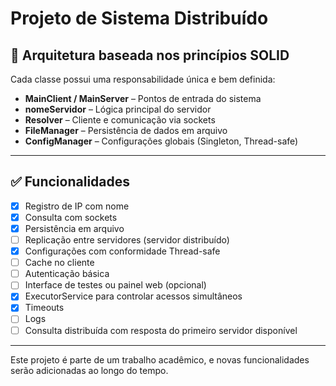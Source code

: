 # Projeto de Sistema Distribuído

## 📌 Arquitetura baseada nos princípios SOLID

Cada classe possui uma responsabilidade única e bem definida:

- **MainClient / MainServer** – Pontos de entrada do sistema
- **nomeServidor** – Lógica principal do servidor
- **Resolver** – Cliente e comunicação via sockets
- **FileManager** – Persistência de dados em arquivo
- **ConfigManager** – Configurações globais (Singleton, Thread-safe)

---

## ✅ Funcionalidades

- [x] Registro de IP com nome  
- [x] Consulta com sockets  
- [x] Persistência em arquivo  
- [ ] Replicação entre servidores (servidor distribuído)  
- [x] Configurações com conformidade Thread-safe  
- [ ] Cache no cliente  
- [ ] Autenticação básica  
- [ ] Interface de testes ou painel web (opcional)  
- [x] ExecutorService para controlar acessos simultâneos  
- [x] Timeouts  
- [ ] Logs  
- [ ] Consulta distribuída com resposta do primeiro servidor disponível  

---

Este projeto é parte de um trabalho acadêmico, e novas funcionalidades serão adicionadas ao longo do tempo.
